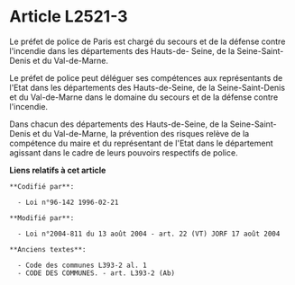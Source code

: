 # Article L2521-3

Le préfet de police de Paris est chargé du secours et de la défense contre l'incendie dans les départements des Hauts-de-
Seine, de la Seine-Saint-Denis et du Val-de-Marne.

Le préfet de police peut déléguer ses compétences aux représentants de l'Etat dans les départements des Hauts-de-Seine, de la
Seine-Saint-Denis et du Val-de-Marne dans le domaine du secours et de la défense contre l'incendie.

Dans chacun des départements des Hauts-de-Seine, de la Seine-Saint-Denis et du Val-de-Marne, la prévention des risques relève
de la compétence du maire et du représentant de l'Etat dans le département agissant dans le cadre de leurs pouvoirs
respectifs de police.

**Liens relatifs à cet article**

	**Codifié par**:

	  - Loi n°96-142 1996-02-21

	**Modifié par**:

	  - Loi n°2004-811 du 13 août 2004 - art. 22 (VT) JORF 17 août 2004

	**Anciens textes**:

	  - Code des communes L393-2 al. 1
	  - CODE DES COMMUNES. - art. L393-2 (Ab)
